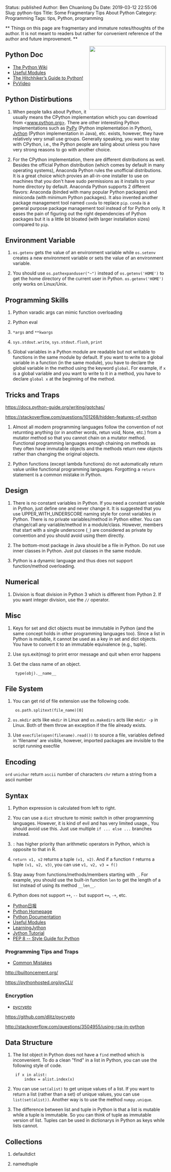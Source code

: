 Status: published
Author: Ben Chuanlong Du
Date: 2019-03-12 22:55:06
Slug: python-tips
Title: Some Fragmentary Tips About Python
Category: Programming
Tags: tips, Python, programming

**
Things on this page are fragmentary and immature notes/thoughts of the author.
It is not meant to readers but rather for convenient reference of the author and future improvement.
**

<img src="http://dclong.github.io/media/python/python.png" height="200" width="240" align="right"/>

## Python Doc

- [The Python Wiki](https://wiki.python.org/moin/)
- [Useful Modules](https://wiki.python.org/moin/UsefulModules)
- [The Hitchhiker’s Guide to Python!](http://docs.python-guide.org/en/latest/)
- [PyVideo](http://pyvideo.org/)

## Python Distirbutions

1. When people talks about Python,
    it usually means the CPython implementation
    which you can download from <www.python.org>.
    There are other interesting Python implementations
    such as [PyPy](https://pypy.org/) (Python implementation in Python),
    [Jython](http://www.jython.org/) (Python implementation in Java), etc. exists,
    however,
    they have relatively very small use groups.
    Generally speaking,
    you want to stay with CPython,
    i.e., the Python people are taling about unless you have very strong reasons to go with another choice.

2. For the CPython implementation,
    there are different distributions as well.
    Besides the official Python distribution
    (which comes by default in many operating systems),
    Anaconda Python rules the unofficial distributions.
    It is a great choice which provies an all-in-one installer
    to use on machines that you don't have sudo permissions
    as it installs to your home directory by default.
    Anaconda Python supports 2 different flavors:
    Anaconda (binded with many popular Python packages) and miniconda (with minimum Python packages).
    It also invented another package management tool named `conda` to replace `pip`.
    `conda` is a general purpose package management tool instead of for Python only.
    It eases the pain of figuring out the right dependencies of Python packages
    but it is a little bit bloated (with larger installation sizes) compared to `pip`.

## Environment Variable

1. `os.getenv` gets the value of an environment variable
	while `os.setenv` creates a new environment variable or
	sets the value of an environment variable.

2. You should use `os.pathexpanduser("~")` instead of `os.getenv('HOME')`
    to get the home directory of the current user in Python.
    `os.getenv('HOME')` only works on Linux/Unix.

## Programming Skills

1. Python varadic args can mimic function overloading

3. Python eval

4. `*args` and `**kwargs`

6. `sys.stdout.write`, `sys.stdout.flush`, `print`

9. Global variables in a Python module are readable but not writable to functions in the same module by default.
    If you want to write to a global variable in a function (in the same module),
    you have to declare the global variable in the method using the keyword `global`.
    For example, if `x` is a global variable
    and you want to write to it in a method,
    you have to declare `global x` at the beginning of the method.

## Tricks and Traps

https://docs.python-guide.org/writing/gotchas/

https://stackoverflow.com/questions/101268/hidden-features-of-python


1. Almost all modern programming languages follow the convention
    of not returnting anything (or in another words, retun void, None, etc.)
    from a mutator method so that you cannot chain on a mutator method.
    Functional programming languages enough chaining on methods
    as they often have immutable objects and the methods return new objects
    rather than changing the original objects.

2. Python functions (except lambda functions) do not automatically return value
    unlike functional programming languages.
    Forgotting a `return` statement is a common mistake in Python.

## Design

1. There is no constant variables in Python.
    If you need a constant variable in Python,
    just define one and never change it.
    It is suggested that you use UPPER_WITH_UNDERSCORE naming style for const variables in Python.
    There is no private variables/method in Python either.
    You can change/call any variable/method in a module/class.
    However,
    members that start with a single underscore (`_`) are considered as private by convention
    and you should avoid using them directly.

2. The bottom-most package in Java should be a file in Python.
    Do not use inner classes in Python.
    Just put classes in the same module.

3. Python is a dynamic language and thus does not support function/method overloading.

## Numerical

1. Division is float division in Python 3 which is different from Python 2.
    If you want integer division,
    use the `//` operator.

## Misc

1. Keys for set and dict objects must be immutable in Python
    (and the same concept holds in other programming languages too).
    Since a list in Python is mutable,
    it cannot be used as a key in set and dict objects.
    You have to convert it to an immutable equivalence (e.g., tuple).

2. Use sys.exit(msg) to print error message and quit when error happens

3. Get the class name of an object.

		type(obj).__name__

## File System

1. You can get rid of file extension use the following code.

        os.path.splitext(file_name)[0]

2. `os.mkdir` acts like `mkdir` in Linux and `os.makedirs` acts like `mkdir -p` in Linux.
    Both of them throw an exception if the file already exists.

3. Use `execfile(open(filename).read())` to source a file,
    variables defined in 'filename' are visible,
    however, imported packages are invisible to the script running execfile

## Encoding

`ord` `unichar`
return `ascii` number of characters
`chr` return a string from a ascii number

## Syntax

1. Python expression is calculated from left to right.

7. You can use a `dict` structure to mimic switch in other programming languages.
    However, it is kind of evil and has very limited usage.,
    You should avoid use this.
    Just use multiple `if ... else ...` branches instead.

5. `:` has higher priority than arithmetic operators in Python,
    which is opposite to that in R.

3.  `return v1, v2` returns a tuple `(v1, v2)`.
    And if a function `f` returns a tuple `(v1, v2, v3)`,
    you can use
    `v1, v2, v3 = f()`

11. Stay away from functions/methods/members starting with `_`.
    For example,
    you should use the built-in function `len` to get the length of a list
    instead of using its method `__len__`.

7. Python does not support `++`, `--` but support `+=`, `-+`, etc.


- [Python日报](http://py.memect.com/)
- [Python Homepage](http://www.python.org/)
- [Python Documentation](http://docs.python.org/py3k/)
- [Useful Modules](https://wiki.python.org/moin/UsefulModules)
- [LearningJython](http://wiki.python.org/jython/LearningJython)
- [Jython Tutorial](http://www.jython.org/currentdocs.html)
- [PEP 8 -- Style Guide for Python](http://legacy.python.org/dev/peps/pep-0008/)


### Programming Tips and Traps

- [Common Mistakes](http://www.toptal.com/python/top-10-mistakes-that-python-programmers-make)


http://builtoncement.org/

https://pythonhosted.org/pyCLI/

### Encryption

- [pycrypto](https://pypi.python.org/pypi/pycrypto)

https://github.com/dlitz/pycrypto

http://stackoverflow.com/questions/3504955/using-rsa-in-python


## Data Structure

1. The list object in Python does not have a `find` method which is inconvenient.
    To do a clean "find" in a list in Python,
    you can use the following style of code.

        if x in alist:
            index = alist.index(x)

2. You can use `set(alist)` to get unique values of a list.
    If you want to return a list (rather than a set) of unique values,
    you can use `list(set(alist))`.
    Another way is to use the method `numpy.unique`.

3. The difference between list and tuple in Python is that
    a list is mutable while a tuple is immutable.
    So you can think of tuple as immutable version of list.
    Tuples can be used in dictionarys in Python as keys
    while lists cannot.

## Collections

1. defaultdict

2. namedtuple


